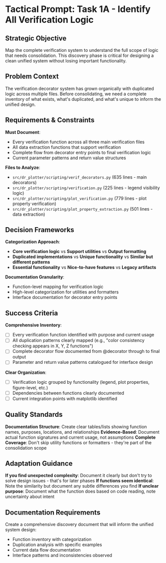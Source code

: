 # Tactical Prompt: Task 1A - Identify All Verification Logic

## Strategic Objective
Map the complete verification system to understand the full scope of logic that needs consolidation. This discovery phase is critical for designing a clean unified system without losing important functionality.

## Problem Context
The verification decorator system has grown organically with duplicated logic across multiple files. Before consolidating, we need a complete inventory of what exists, what's duplicated, and what's unique to inform the unified design.

## Requirements & Constraints
**Must Document**:
- Every verification function across all three main verification files
- All data extraction functions that support verification
- Complete flow from decorator entry points to final verification logic
- Current parameter patterns and return value structures

**Files to Analyze**:
- `src/dr_plotter/scripting/verif_decorators.py` (635 lines - main decorators)
- `src/dr_plotter/scripting/verification.py` (225 lines - legend visibility logic)  
- `src/dr_plotter/scripting/plot_verification.py` (779 lines - plot property verification)
- `src/dr_plotter/scripting/plot_property_extraction.py` (501 lines - data extraction)

## Decision Frameworks
**Categorization Approach**:
- **Core verification logic** vs **Support utilities** vs **Output formatting**
- **Duplicated implementations** vs **Unique functionality** vs **Similar but different patterns**
- **Essential functionality** vs **Nice-to-have features** vs **Legacy artifacts**

**Documentation Granularity**:
- Function-level mapping for verification logic
- High-level categorization for utilities and formatters
- Interface documentation for decorator entry points

## Success Criteria
**Comprehensive Inventory**:
- [ ] Every verification function identified with purpose and current usage
- [ ] All duplication patterns clearly mapped (e.g., "color consistency checking appears in X, Y, Z functions")
- [ ] Complete decorator flow documented from @decorator through to final output
- [ ] Parameter and return value patterns catalogued for interface design

**Clear Organization**:
- [ ] Verification logic grouped by functionality (legend, plot properties, figure-level, etc.)
- [ ] Dependencies between functions clearly documented
- [ ] Current integration points with matplotlib identified

## Quality Standards
**Documentation Structure**: Create clear tables/lists showing function names, purposes, locations, and relationships
**Evidence-Based**: Document actual function signatures and current usage, not assumptions
**Complete Coverage**: Don't skip utility functions or formatters - they're part of the consolidation scope

## Adaptation Guidance
**If you find unexpected complexity**: Document it clearly but don't try to solve design issues - that's for later phases
**If functions seem identical**: Note the similarity but document any subtle differences you find
**If unclear purpose**: Document what the function does based on code reading, note uncertainty about intent

## Documentation Requirements
Create a comprehensive discovery document that will inform the unified system design:
- Function inventory with categorization
- Duplication analysis with specific examples
- Current data flow documentation
- Interface patterns and inconsistencies observed